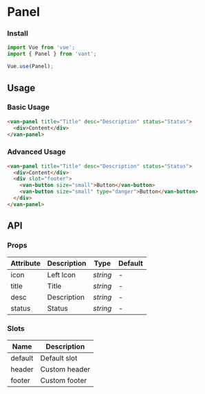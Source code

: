 # Panel

### Install

``` javascript
import Vue from 'vue';
import { Panel } from 'vant';

Vue.use(Panel);
```

## Usage

### Basic Usage

```html
<van-panel title="Title" desc="Description" status="Status">
  <div>Content</div>
</van-panel>
```

### Advanced Usage

```html
<van-panel title="Title" desc="Description" status="Status">
  <div>Content</div>
  <div slot="footer">
    <van-button size="small">Button</van-button>
    <van-button size="small" type="danger">Button</van-button>
  </div>
</van-panel>
```

## API

### Props

| Attribute | Description | Type | Default |
|------|------|------|------|
| icon | Left Icon | *string* | - |
| title | Title | *string* | - |
| desc | Description | *string* | - |
| status | Status | *string* | - |

### Slots

| Name | Description |
|------|------|
| default | Default slot |
| header | Custom header |
| footer | Custom footer |
